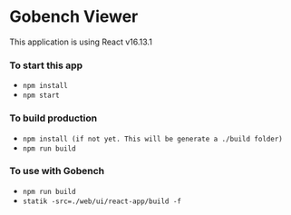  # Gobench Viewer
 
 This application is using React v16.13.1
 
 ### To start this app
 - ``npm install``     
 - ``npm start``    
  
 ### To build production   
 - ``npm install (if not yet. This will be generate a ./build folder)``    
 - ``npm run build``
 
 ### To use with Gobench
 - ``npm run build``
 - ``statik -src=./web/ui/react-app/build -f``
 